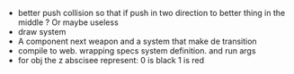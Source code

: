 * better push collision so that if push in two direction to better thing in the middle ? Or maybe useless
* draw system
* A component next weapon and a system that make de transition
* compile to web. wrapping specs system definition. and run args
* for obj the z abscisee represent:
  0 is black
  1 is red
